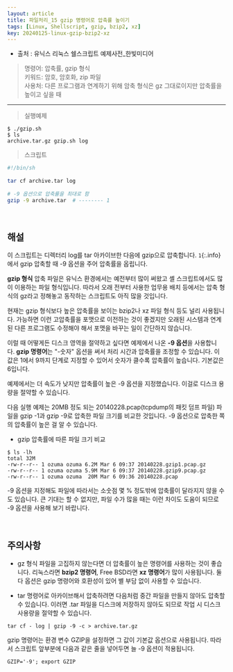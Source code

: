 ```yaml
---
layout: article
title: 파일처리_15 gzip 명령어로 압축률 높이기
tags: [Linux, Shellscript, gzip, bzip2, xz]
key: 20240125-linux-gzip-bzip2-xz
---
```


- 출처 : 유닉스 리눅스 쉘스크립트 예제사전_한빛미디어

> 명령어: 압축률, gzip 형식  
> 키워드: 암호, 암호화, zip 파일   
> 사용처: 다른 프로그램과 연계하기 위해 암축 형식은 gz 그대로이지만 압축률을 높이고 싶을 때

--- 

> 실행예제

```
$ ./gzip.sh
$ ls
archive.tar.gz gzip.sh log
```

> 스크립트

```bash
#!/bin/sh
 
tar cf archive.tar log
 
# -9 옵션으로 압축률을 최대로 함
gzip -9 archive.tar  # -------- 1
```

&nbsp;
&nbsp;

## **해설**

이 스크립트는 디렉터리 log를 tar 아카이브한 다음에 gzip으로 압축합니다. `1`{:.info}에서 gzip 압축할 때 -9 옵션을 주어 압축률을 옵립니다.

**gzip 형식** 압축 파일은 유닉스 환경에서는 예전부터 많이 써왔고 셸 스크립트에서도 많이 이용하는 파일 형식입니다. 따라서 오래 전부터 사용한 업무용 배치 등에서는 압축 형식의 gz라고 정해놓고 동작하는 스크립트도 아직 많을 것입니다.

현재는 gzip 형식보다 높은 압축률을 보이는 bzip2나 xz 파일 형식 등도 널리 사용됩니다. 가능하면 이런 고압축률을 포맷으로 이전하는 것이 좋겠지만 오래된 시스템과 연계된 다른 프로그램도 수정해야 해서 포맷을 바꾸는 일이 간단하지 않습니다.

이럴 때 어떻게든 디스크 영역을 절약하고 싶다면 예제에서 나온 **-9 옵션**을 사용합니다. **gzip 명령어**는 "-숫자" 옵션을 써서 처리 시간과 압축률을 조정할 수 있습니다. 이 값은 1에서 9까지 단계로 지정할 수 있어서 숫자가 클수록 압축률이 높습니다. 기본값은 6입니다.

예제에서는 더 속도가 낮지만 압축률이 높은 -9 옵션을 지정했습니다. 이걸로 디스크 용량을 절약할 수 있습니다.

다음 실행 예제는 20MB 정도 되는 20140228.pcap(tcpdump의 패킷 덤프 파일) 파일을 gzip -1과 gzip -9로 압축한 파일 크기를 비교한 것입니다. -9 옵션으로 압축한 쪽의 압축률이 높은 걸 알 수 있습니다.

- gzip 압축률에 따른 파일 크기 비교 
```
$ ls -lh
total 32M
-rw-r--r-- 1 ozuma ozuma 6.2M Mar 6 09:37 20140228.gzip1.pcap.gz
-rw-r--r-- 1 ozuma ozuma 5.9M Mar 6 09:37 20140228.gzip9.pcap.gz
-rw-r--r-- 1 ozuma ozuma  20M Mar 6 09:36 20140228.pcap
```
-9 옵션을 지정해도 파일에 따라서는 소숫점 몇 % 정도밖에 압축률이 달라지지 않을 수도 있습니다. 큰 기대는 할 수 없지만, 파일 수가 많을 때는 이런 차이도 도움이 되므로 -9 옵션을 사용해 보기 바랍니다.


&nbsp;
&nbsp;

## **주의사항**

- gz 형식 파일을 고집하지 않는다면 더 압축률이 높은 명령어를 사용하는 것이 좋습니다. 리눅스라면 **bzip2 명령어**, Free BSD라면 **xz 명령어**가 많이 사용됩니다. 둘다 옵션은 gzip 명령어와 호환성이 있어 별 부담 없이 사용할 수 있습니다.

- tar 명령어로 아카이브해서 압축하려면 다음처럼 중간 파일을 만들지 않아도 압축할 수 있습니다. 이러면 .tar 파일을 디스크에 저장하지 않아도 되므로 작업 시 디스크 사용량을 절약할 수 있습니다.
```
tar cf - log | gzip -9 -c > archive.tar.gz
```
gzip 명령어는 환경 변수 GZIP을 설정하면 그 값이 기본값 옵션으로 사용됩니다. 따라서 스크립트 앞부분에 다음과 같은 줄을 넣어두면 늘 -9 옵션이 적용됩니다.
```
GZIP='-9'; export GZIP
```

